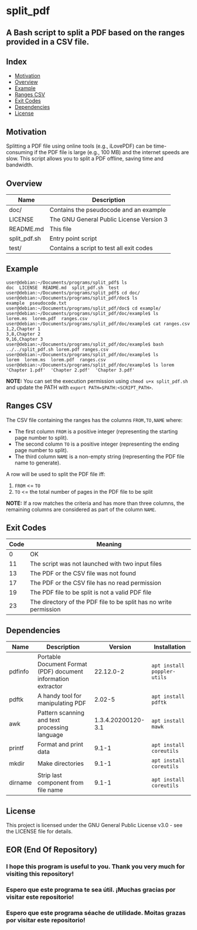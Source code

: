 # split_pdf

## A Bash script to split a PDF based on the ranges provided in a CSV file. 

## Index

* [Motivation](#motivation)
* [Overview](#overview)
* [Example](#example)
* [Ranges CSV](#ranges-csv)
* [Exit Codes](#exit-codes)
* [Dependencies](#dependencies)
* [License](#license)

## Motivation

Splitting a PDF file using online tools (e.g., iLovePDF) can be time-consuming if the PDF file is large (e.g., 100 MB) and the internet speeds are slow. This script allows you to split a PDF offline, saving time and bandwidth.

## Overview

|Name|Description|
|---|---|
|doc/|Contains the pseudocode and an example|
|LICENSE|The GNU General Public License Version 3|
|README\.md|This file|
|split_pdf\.sh|Entry point script|
|test/|Contains a script to test all exit codes|

## Example

```console
user@debian:~/Documents/programs/split_pdf$ ls
doc  LICENSE  README.md  split_pdf.sh  test
user@debian:~/Documents/programs/split_pdf$ cd doc/
user@debian:~/Documents/programs/split_pdf/doc$ ls
example  pseudocode.txt
user@debian:~/Documents/programs/split_pdf/doc$ cd example/
user@debian:~/Documents/programs/split_pdf/doc/example$ ls
lorem.ms  lorem.pdf  ranges.csv
user@debian:~/Documents/programs/split_pdf/doc/example$ cat ranges.csv 
1,2,Chapter 1
3,8,Chapter 2
9,16,Chapter 3
user@debian:~/Documents/programs/split_pdf/doc/example$ bash ../../split_pdf.sh lorem.pdf ranges.csv 
user@debian:~/Documents/programs/split_pdf/doc/example$ ls
lorem  lorem.ms  lorem.pdf  ranges.csv
user@debian:~/Documents/programs/split_pdf/doc/example$ ls lorem
'Chapter 1.pdf'  'Chapter 2.pdf'  'Chapter 3.pdf'
```

__NOTE:__ You can set the execution permission using `chmod u+x split_pdf.sh` and update the PATH with `export PATH=$PATH:<SCRIPT_PATH>`.

## Ranges CSV

The CSV file containing the ranges has the columns `FROM,TO,NAME` where:
- The first column `FROM` is a positive integer (representing the starting page number to split).
- The second column `TO` is a positive integer (representing the ending page number to split).
- The third column `NAME` is a non-empty string (representing the PDF file name to generate).

A row will be used to split the PDF file iff:
1. `FROM` <= `TO`
2. `TO` <= the total number of pages in the PDF file to be split

__NOTE:__ If a row matches the criteria and has more than three columns, the remaining columns are considered as part of the column `NAME`.

## Exit Codes

|Code|Meaning|
|---|---|
|0|OK|
|11|The script was not launched with two input files|
|13|The PDF or the CSV file was not found|
|17|The PDF or the CSV file has no read permission|
|19|The PDF file to be split is not a valid PDF file|
|23|The directory of the PDF file to be split has no write permission|

## Dependencies

|Name|Description|Version|Installation|
|---|---|---|---|
|pdfinfo|Portable Document Format (PDF) document information extractor|22.12.0-2|`apt install poppler-utils`
|pdftk|A handy tool for manipulating PDF|2.02-5|`apt install pdftk`
|awk|Pattern scanning and text processing language|1.3.4.20200120-3.1|`apt install mawk`
|printf|Format and print data|9.1-1|`apt install coreutils`
|mkdir|Make directories|9.1-1|`apt install coreutils`
|dirname|Strip last component from file name|9.1-1|`apt install coreutils`

## License

This project is licensed under the GNU General Public License v3.0 - see the LICENSE file for details.

## EOR (End Of Repository)

### I hope this program is useful to you. Thank you very much for visiting this repository!
### Espero que este programa te sea útil. ¡Muchas gracias por visitar este repositorio!
### Espero que este programa séache de utilidade. Moitas grazas por visitar este repositorio!

